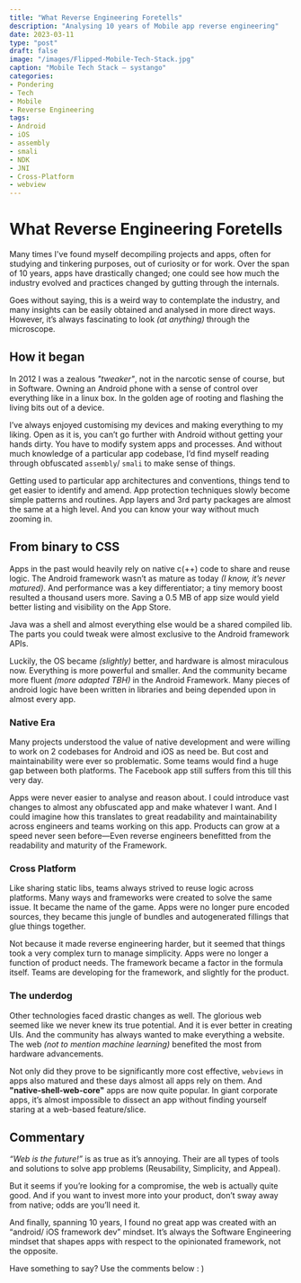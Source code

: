 ```yaml
---
title: "What Reverse Engineering Foretells"
description: "Analysing 10 years of Mobile app reverse engineering"
date: 2023-03-11
type: "post"
draft: false
image: "/images/Flipped-Mobile-Tech-Stack.jpg"
caption: "Mobile Tech Stack – systango"
categories:
- Pondering
- Tech
- Mobile
- Reverse Engineering
tags:
- Android
- iOS
- assembly
- smali
- NDK
- JNI
- Cross-Platform
- webview
---
```


# What Reverse Engineering Foretells

Many times I've found myself decompiling projects and apps, often for studying and tinkering purposes, out of curiosity or for work. Over the span of 10 years, apps have drastically changed; one could see how much the industry evolved and practices changed by gutting through the internals.

Goes without saying, this is a weird way to contemplate the industry, and many insights can be easily obtained and analysed in more direct ways. However, it’s always fascinating to look _(at anything)_ through the microscope. 

## How it began
In 2012 I was a zealous _"tweaker"_, not in the narcotic sense of course, but in Software. Owning an Android phone with a sense of control over everything like in a linux box. In the golden age of rooting and flashing the living bits out of a device.

I’ve always enjoyed customising my devices and making everything to my liking. Open as it is, you can’t go further with Android without getting your hands dirty. You have to modify system apps and processes. And without much knowledge of a particular app codebase, I’d find myself reading through obfuscated `assembly`/ `smali` to make sense of things.

Getting used to particular app architectures and conventions, things tend to get easier to identify and amend. App protection techniques slowly become simple patterns and routines. App layers and 3rd party packages are almost the same at a high level. And you can know your way without much zooming in.

## From binary to CSS
Apps in the past would heavily rely on native  c(++) code to share and reuse logic. The Android framework wasn’t as mature as today _(I know, it’s never matured)_. And performance was a key differentiator; a tiny memory boost resulted a thousand users more. Saving a 0.5 MB of app size would yield better listing and visibility on the App Store.

Java was a shell and almost everything else would be a shared compiled lib. The parts you could tweak were almost exclusive to the Android framework APIs.

Luckily, the OS became _(slightly)_ better, and hardware is almost miraculous now. Everything is more powerful and smaller. And the community became more fluent _(more adapted TBH)_ in the Android Framework. Many pieces of android logic have been written in libraries and being depended upon in almost every app.

### Native Era
Many projects understood the value of native development and were willing to work on 2 codebases for Android and iOS as need be. But cost and maintainability were ever so problematic. Some teams would find a huge gap between both platforms. The Facebook app still suffers from this till this very day.

Apps were never easier to analyse and reason about. I could introduce vast changes to almost any obfuscated app and make whatever I want. And I could imagine how this translates to great readability and maintainability across engineers and teams working on this app. Products can grow at a speed never seen before—Even reverse engineers benefitted from the readability and maturity of the Framework.

### Cross Platform
Like sharing static libs, teams always strived to reuse logic across platforms. Many ways and frameworks were created to solve the same issue. It became the name of the game. Apps were no longer pure encoded sources, they became this jungle of bundles and autogenerated fillings that glue things together.

Not because it made reverse engineering harder, but it seemed that things took a very  complex turn to manage simplicity. Apps were no longer a function of product needs. The framework became a factor in the formula itself. Teams are developing for the framework, and slightly for the product.

### The underdog
Other technologies faced drastic changes as well. The glorious web seemed like we never knew its true potential. And it is ever better in creating UIs. And the community has always wanted to make everything a website. The web _(not to mention machine learning)_ benefited the most from hardware advancements.

Not only did they prove to be significantly more cost effective, `webviews` in apps also matured and these days almost all apps rely on them. And __"native-shell-web-core"__ apps are now quite popular. In giant corporate apps, it’s almost impossible to dissect an app without finding yourself staring at a web-based feature/slice.

## Commentary
_“Web is the future!”_ is as true as it’s annoying. Their are all types of tools and solutions to solve app problems (Reusability, Simplicity, and Appeal).

But it seems if you’re looking for a compromise, the web is actually quite good. And if you want to invest more into your product, don’t sway away from native; odds are you’ll need it.

And finally, spanning 10 years, I found no great app was created with an “android/ iOS framework dev” mindset. It’s always the Software Engineering mindset that shapes apps with respect to the opinionated framework, not the opposite.

Have something to say? Use the comments below : )
